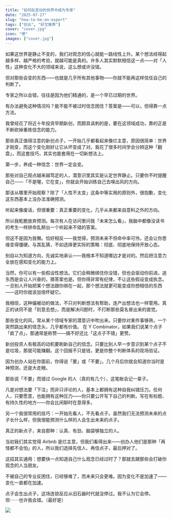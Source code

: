 ```yaml
---
title: "如何在变动的世界中成为专家"
date: "2025-07-27"
slug: "how-to-be-an-expert"
tags: ["创业", "好文推荐"]
cover: "cover.jpg"
icon: "😎"
images: ["cover.jpg"]
---
```

如果这世界是静止不变的，我们对观念的信心就能一路线性上升。某个想法经得起越多样、越严格的考验，就越可能是真的。许多人其实默默相信这一点——对「人性」这种变化不大的领域来说，这么想或许没错。



但对那些会变的东西——也就是几乎所有其他事物——你就不能再这样信任自己的判断了。



专家之所以会错，往往是因为他们精通的，是一个早已过期的世界。



有办法避免这种情况吗？能不能不被过时信念困住？答案是——可以，但得靠一点方法。



我曾经花了将近十年投资早期新创，而颇具讽刺的是，要在这领域成功，靠的正是不断砍掉重练信念的能力。



那些真正值得注意的新创点子，一开始几乎都看起来像烂主意，原因很简单：世界才刚变，而这个变化刚好让它从坏变成了对。我花了很多时间学会分辨这种「翻盘」，而这套技巧，其实也能套用在一切新想法上。



第一步，养成一种信念：世界一定会变。



那些对自己观点越来越笃定的人，潜意识里其实是认定世界静止。只要你不时提醒自己——「不是喔，它在变」，你就会开始训练自己去嗅出风的方向。



那该从哪里开始观察？除了「人性不太变」这条中等实用的原则外，很抱歉，变化这东西基本上没办法准确预测。



听起来像废话，但很重要：真正重要的变化，几乎从来都来自意料之外的方向。



所以我乾脆放弃预测。每次有人在访问里问我「未来怎么看」，我脑中都像没读书的考生一样拼命乱掰出一个听起来不错的答案。



但这不是因为我懒。恰好相反——我觉得，预测未来不但命中率可怜，还会让你思维变得僵硬。与其乱猜，不如选择更实际的策略：彻底、彻底地保持开放心态。



别自以为知道方向，先诚实地承认——我根本不知道哪边才是对的。然后把注意力全放在感知变化的能力上。



当然，你可以有一些假设性想法。它们会稍微绑住你没错，但也会驱动你前进。追东西是会让人兴奋的，猜答案也是。但你得非常有纪律，不让这些假设变成执念。
一旦别人开始把某个想法跟你绑在一起，那个想法就更可能变成你想相信的东西——这时你就该加倍怀疑它。



我相信，这种偏被动的做法，不只对判断想法有帮助，连产出想法也一样管用。真正的诀窍不是「刻意去想」，而是解决问题时，不打断那些莫名冒出来的直觉。



那些变化的风，常从某个领域专家的潜意识中吹出来。只要你对某件事够熟，一个突然跳出来的怪念头，几乎都有价值。
在 Y Combinator，如果我们说某个点子「疯了点」，那通常是称赞——搞不好还比「这点子不错」更赞。



新创投资人有极高的动机要刷新自己的信念。只要比别人早一步意识到某个点子不是垃圾，那就可能赚翻。这个回报不只是钱，更是你整个判断体系的现场验证。



因为创办人站在你面前，你得说「要」或「不要」，几个月后你就会知道你当时是神预测，还是大走眼。



那些说「不要」而错过 Google 的人（真的有几个），这笔帐会记一辈子。



凡是对想法要「下注」而非只评论的人，基本上都拥有这种自我纠错压力。任何人，只要愿意，也能拥有这种压力——你只要公开写下自己的判断。写在有标题、有持久性的地方——你会比闲聊时在意得多。



另一个我很常用的技巧：一开始先看人，不先看点子。虽然我们无法预测未来的点子长什么样，但我很能预测什么样的人会生出未来的点子。



真正的新点子，来自那种：认真、有劲、脑袋够独立的人。



当初我们其实觉得 Airbnb 是烂主意，但我们看得出来——创办人他们是那种「再怪都不会怕」的人，所以我们选择先信人、再信点子，最后押对了。



这招其实通用：想要快一点知道自己什么观念已经过时了？那就去跟那些会打破你观念的人当朋友。



不被自己的专业反困住，已经够难了，而未来只会更难。因为变化不是加速了——变化一直都在加速。



点子会生出点子，这场连锁反应从旧石器时代就没停过。我不认为它会停。
但⋯⋯也许我会错。（最好是）




![](https://prod-files-secure.s3.us-west-2.amazonaws.com/112d0858-5090-4d34-a606-b75eb8d65fd2/46476355-9cf3-4e99-9b7a-3531bc426380/1000202064.png?X-Amz-Algorithm=AWS4-HMAC-SHA256&X-Amz-Content-Sha256=UNSIGNED-PAYLOAD&X-Amz-Credential=ASIAZI2LB4662WOWAP74%2F20250831%2Fus-west-2%2Fs3%2Faws4_request&X-Amz-Date=20250831T223200Z&X-Amz-Expires=3600&X-Amz-Security-Token=IQoJb3JpZ2luX2VjEJ3%2F%2F%2F%2F%2F%2F%2F%2F%2F%2FwEaCXVzLXdlc3QtMiJHMEUCIQCs35SbX5W2Fw5KPjufj7TJfpVcQQhJfrzEpmgFL37J0wIgQR%2F%2BmK0RgtybNX%2BWUXsVJbUQQPFir9IaV%2FK8PlDrYj4qiAQI9v%2F%2F%2F%2F%2F%2F%2F%2F%2F%2FARAAGgw2Mzc0MjMxODM4MDUiDEpwxtTxZOJy9L0Y5ircA0d%2BwBkOZeOsvqEQLd1OPacvz9UWZACov0YMgUiJm339wLXEZQOn7sAxM%2FqL%2Bq%2BF01OIm8yYsTIRsqON8d8BUFlriLRqoBC9Y8PHnmuUIQEO%2Fjsseuvm57%2FKQGiJEcVamlIqJW7YRSyt4vRdVbIIwEbRBdZSxsKFSrpOp3qoJ27Bt%2Ft1dza5fFjCM1bU9qRtbsluOjqYDMurRkdX3OghUZyvTW1XDsq4e6Qww1lh%2BJZK0k9NKtDoM%2FiVpnneYf8TyBRaVrfaoX0nCodOX2A0PSUfpkZsmwS56fuxrSxDuAOLJLCg1IlrNT2WL8bwXZJ%2B7JhG1qup4QkqiK6d0DJM3eKlMqei6temGX%2BKGrsQVrrPQwboXD6iTjVx0E5woXuEcva%2FXliRx2F7KUH2E0LnTpGf%2Fe99R%2FFoIYpljGGiuKqOWbeFvowdkI68wBo2cJ0jqXNpXpr9yL%2Bg3g67JVU4swi1uuuVQq594vYbKVE%2FAs8lFmyjGuLWXjc7JKPOgef%2FbG%2FDA2jn6PyLWmsqi0AFafGWYLEC87ySWzqG4a9Ud2omiGmU292RILLajo8k8746CY9o1radm9ocoDHR2Kls%2FPZx70vsAPrhVQWnwWc9hTQd%2FWizPQqqxMt%2FpcIaMJTs0sUGOqUBicMDlHUcafpab2tuFgy1WCfT0XBGo8MdyOwLWe11P9V9aW1VvVwIBCXaIbL6lucnpUh96LURbZsZtdK9Nug78WMNXE0DV%2FPyLbzBEOiUx8fGhQjtR6z%2BLockL%2FrAEiJhH8sGhAqz6XbmJ1K8SaljprI1LZes4Ge%2Fcht%2BBfTleb8n7uP3oHkTsTvBnKtDmA82Jb08uAnjUpy66GFRWxJ50hU%2FOdWj&X-Amz-Signature=fcb2d6997a291a6e5554328573b9aa0c4fb7a663d2df0de748eb79f604e06634&X-Amz-SignedHeaders=host&x-amz-checksum-mode=ENABLED&x-id=GetObject)

